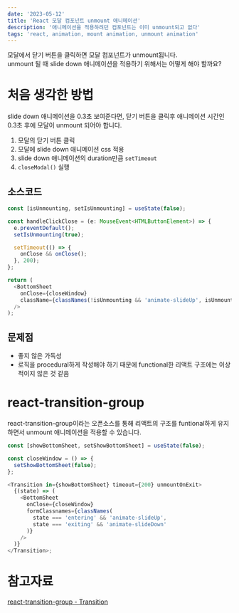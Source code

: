 ```yaml
---
date: '2023-05-12'
title: 'React 모달 컴포넌트 unmount 애니메이션'
description: '애니메이션을 적용하려던 컴포넌트는 이미 unmount되고 없다'
tags: 'react, animation, mount animation, unmount animation'
---
```


모달에서 닫기 버튼을 클릭하면 모달 컴포넌트가 unmount됩니다.<br>
unmount 될 때 slide down 애니메이션을 적용하기 위해서는 어떻게 해야 할까요?<br>

# 처음 생각한 방법

slide down 애니메이션을 0.3초 보여준다면, 닫기 버튼을 클릭후 애니메이션 시간인 0.3초 후에 모달이 unmount 되어야 합니다.<br>

1. 모달의 닫기 버튼 클릭
2. 모달에 slide down 애니메이션 css 적용
3. slide down 애니메이션의 duration만큼 `setTimeout`
4. `closeModal()` 실행

## 소스코드

```javascript
const [isUnmounting, setIsUnmounting] = useState(false);

const handleClickClose = (e: MouseEvent<HTMLButtonElement>) => {
  e.preventDefault();
  setIsUnmounting(true);

  setTimeout(() => {
    onClose && onClose();
  }, 200);
};

return (
  <BottomSheet
    onClose={closeWindow}
    className={classNames(!isUnmounting && 'animate-slideUp', isUnmounting && 'animate-slideDown')}
  />
);
```

## 문제점

- 좋지 않은 가독성
- 로직을 procedural하게 작성해야 하기 때문에 functional한 리액트 구조에는 이상적이지 않은 것 같음

# react-transition-group

react-transition-group이라는 오픈소스를 통해 리액트의 구조를 funtional하게 유지하면서 unmount 애니메이션을 적용할 수 있습니다.

```javascript
const [showBottomSheet, setShowBottomSheet] = useState(false);

const closeWindow = () => {
  setShowBottomSheet(false);
};

<Transition in={showBottomSheet} timeout={200} unmountOnExit>
  {(state) => (
    <BottomSheet
      onClose={closeWindow}
      formClassnames={classNames(
        state === 'entering' && 'animate-slideUp',
        state === 'exiting' && 'animate-slideDown'
      )}
    />
  )}
</Transition>;
```

# 참고자료

[react-transition-group - Transition](https://github.com/reactjs/react-transition-group/blob/master/src/Transition.js)
